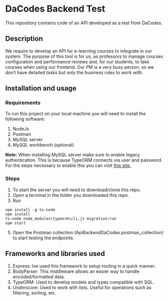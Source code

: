 # DaCodes Backend Test

This repository contains code of an API developed as a test from DaCodes.

## Description

We require to develop an API for e-learning courses to integrate in our system. The purpose of this tool is for us, as professors to manage courses configuration and performance reviews and, for our students, to take courses when using our frontend. Our PM is a very busy person, so we don’t have detailed tasks but only the business rules to work with. 

## Installation and usage
### Requirements
To run this project on your local machine you will need to install the following software:
1. NodeJs 
2. Postman
3. MySQL server
4. MySQL workbench (optional)

**Note:** When installing MySQL server make sure to enable legacy authentication. This is because TypeORM connects via user and password. For the steps necessary to enable this you can visit [this site.](https://stackoverflow.com/questions/49931541/mysql-changing-authentication-type-from-standard-to-caching-sha2-password)

### Steps
1. To start the server you will need to download/clone this repo.
2. Open a terminal in the folder you downloaded this repo.
3. Run
```
npm install -g ts-node
npm install
ts-node node_modules\typeorm\cli.js migration:run
npm start
```
5. Open the Postman collection (ApiBackendDaCodes.postman_collection) to start testing the endpoints.

## Frameworks and libraries used
1. Express: Ive used this framework to setup routing in a quick manner.
2. BodyParser: This middleware allows an easier way to handle encoded/formatted data.
3. TypeORM: Used to develop models and types compatible with SQL.
4. Underscore: Used to work with lists. Useful for operations such as filtering, sorting, etc.